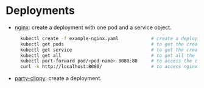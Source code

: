 # Deployments
- [nginx](example-nginx.yaml): create a deployment with one pod and a service object.
  ```bash
    kubectl create -f example-nginx.yaml            # create a deployment & service object on K8s cluster.
    kubectl get pods                                # to get the created pod.    
    kubectl get service                             # to get the created service.
    kubectl get all                                 # to get all the created objects.
    kubectl port-forward pod/<pod-name> 8080:80     # to access the created pod app.
    curl -k http://localhost:8080/                  # to access nginx default page.
  ```
 - [party-clippy](example-party-clippy.yaml): create a deployment. 